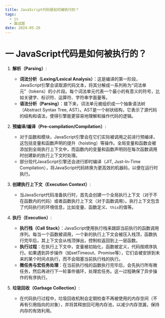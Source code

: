```yaml
---
title: JavaScript代码是如何被执行的？
tags:
  - js
  - 面试题
date: 2024-05-26
---
```

# 一 JavaScript代码是如何被执行的？

1. **解析（Parsing）**:
    - **词法分析（Lexing/Lexical Analysis）**：这是编译的第一阶段，JavaScript引擎会读取源代码文本，将其分解成一系列称为“词法单元”（tokens）的小片段。每个词法单元代表一个最小的有意义的符号，比如关键字、标识符、运算符、字符串字面量等。
    - **语法分析（Parsing）**：接下来，词法单元被组织成一个抽象语法树（Abstract Syntax Tree, AST）。AST是一个树状结构，它表示了源代码的结构和语法，使得引擎能更容易地理解和操作代码的逻辑。

2. **预编译/编译（Pre-compilation/Compilation）**:
    - 对于函数和模块，JavaScript引擎会在它们实际被调用之前进行预编译，这包括变量和函数声明的提升（hoisting）等操作。全局变量和函数会被添加到全局执行上下文中，而函数内的变量和函数声明则在每次函数调用时创建新的执行上下文时处理。
    - 部分现代JavaScript引擎还会进行即时编译（JIT, Just-In-Time Compilation），将JavaScript代码转换为更高效的机器码，以便在运行时执行。

3. **创建执行上下文（Execution Context）**:
    - 当JavaScript代码准备执行时，首先会创建一个全局执行上下文（对于不在函数内的代码）或者函数执行上下文（对于函数调用）。执行上下文包含了代码执行的环境信息，比如变量、函数定义、`this`的值等。

4. **执行（Execution）**:
    - **执行栈（Call Stack）**：JavaScript使用执行栈来跟踪当前执行的函数调用序列。每当一个函数被调用，一个新的执行上下文会被压入栈顶，函数执行完毕后，其上下文会从栈顶弹出，控制权返回到上一层函数。
    - **执行过程**：在执行上下文中，变量被初始化，函数被定义，代码按顺序执行。如果遇到异步操作（如setTimeout、Promise等），它们会被安排到未来的某个时间点执行，而不会阻塞当前执行栈的执行。
    - **微任务与宏任务处理**：在当前执行栈的函数执行完毕后，会先执行所有微任务，然后再进行下一轮事件循环，处理宏任务。这一过程确保了异步操作的有序执行。

5. **垃圾回收（Garbage Collection）**:
    - 在代码执行过程中，垃圾回收机制会定期检查不再被使用的内存空间（不再有引用指向的对象），并将其释放回可用内存池，以减少内存泄漏，保持内存的有效利用。
